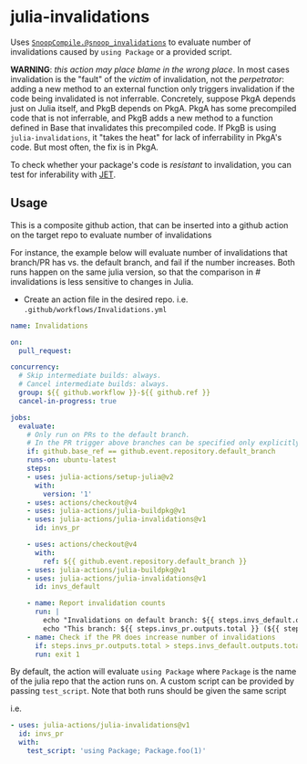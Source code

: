 # julia-invalidations
Uses [`SnoopCompile.@snoop_invalidations`](https://timholy.github.io/SnoopCompile.jl/dev/tutorials/invalidations/)
to evaluate number of invalidations caused by `using Package` or a provided script.

**WARNING**: *this action may place blame in the wrong place*. In most cases invalidation is the "fault" of the *victim* of invalidation, not the *perpetrator*: adding a new method to an external function only triggers invalidation if the code being invalidated is not inferrable. Concretely, suppose PkgA depends just on Julia itself, and PkgB depends on PkgA. PkgA has some precompiled code that is not inferrable, and PkgB adds a new method to a function defined in Base that invalidates this precompiled code. If PkgB is using `julia-invalidations`, it "takes the heat" for lack of inferrability in PkgA's code. But most often, the fix is in PkgA.

To check whether your package's code is *resistant* to invalidation, you can test for inferability with [JET](https://aviatesk.github.io/JET.jl/dev/optanalysis/#optanalysis-test-integration).

## Usage

This is a composite github action, that can be inserted into a github action on the target repo to evaluate number of invalidations

For instance, the example below will evaluate number of invalidations that branch/PR has vs. the default branch, and fail if the number increases.
Both runs happen on the same julia version, so that the comparison in # invalidations is less sensitive to changes in Julia.

- Create an action file in the desired repo. i.e. `.github/workflows/Invalidations.yml`

```yaml
name: Invalidations

on:
  pull_request:

concurrency:
  # Skip intermediate builds: always.
  # Cancel intermediate builds: always.
  group: ${{ github.workflow }}-${{ github.ref }}
  cancel-in-progress: true

jobs:
  evaluate:
    # Only run on PRs to the default branch.
    # In the PR trigger above branches can be specified only explicitly whereas this check should work for master, main, or any other default branch
    if: github.base_ref == github.event.repository.default_branch
    runs-on: ubuntu-latest
    steps:
    - uses: julia-actions/setup-julia@v2
      with:
        version: '1'
    - uses: actions/checkout@v4
    - uses: julia-actions/julia-buildpkg@v1
    - uses: julia-actions/julia-invalidations@v1
      id: invs_pr

    - uses: actions/checkout@v4
      with:
        ref: ${{ github.event.repository.default_branch }}
    - uses: julia-actions/julia-buildpkg@v1
    - uses: julia-actions/julia-invalidations@v1
      id: invs_default

    - name: Report invalidation counts
      run: |
        echo "Invalidations on default branch: ${{ steps.invs_default.outputs.total }} (${{ steps.invs_default.outputs.deps }} via deps)" >> $GITHUB_STEP_SUMMARY
        echo "This branch: ${{ steps.invs_pr.outputs.total }} (${{ steps.invs_pr.outputs.deps }} via deps)" >> $GITHUB_STEP_SUMMARY
    - name: Check if the PR does increase number of invalidations
      if: steps.invs_pr.outputs.total > steps.invs_default.outputs.total
      run: exit 1
```

By default, the action will evaluate `using Package` where `Package` is the name of the julia repo that the action runs on.
A custom script can be provided by passing `test_script`. Note that both runs should be given the same script

i.e.
```yaml
- uses: julia-actions/julia-invalidations@v1
  id: invs_pr
  with:
    test_script: 'using Package; Package.foo(1)'
```
